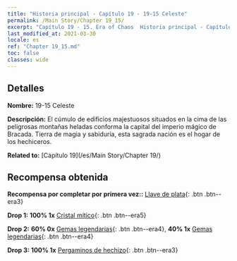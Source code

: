 ```yaml
---
title: "Historia principal - Capítulo 19 - 19-15 Celeste"
permalink: /Main Story/Chapter 19_15/
excerpt: "Capítulo 19 - 15. Era of Chaos  Historia principal - Capítulo 19_15. 19-15 Celeste"
last_modified_at: 2021-03-30
locale: es
ref: "Chapter 19_15.md"
toc: false
classes: wide
---
```


## Detalles

 **Nombre:** 19-15 Celeste

 **Descripción:** El cúmulo de edificios majestuosos situados en la cima de las peligrosas montañas heladas conforma la capital del imperio mágico de Bracada. Tierra de magia y sabiduría, esta sagrada nación es el hogar de los hechiceros.

 **Related to:** [Capítulo 19](/es/Main Story/Chapter 19/)

## Recompensa obtenida

 **Recompensa por completar por primera vez::** [Llave de plata](/es/Items/con_693/){: .btn .btn--era3}

 **Drop 1:** **100% 1x** [Cristal mítico](/es/Items/mat_66/){: .btn .btn--era5}

 **Drop 2:** **60% 0x** [Gemas legendarias](/es/Items/mat_58/){: .btn .btn--era4}, **40% 1x** [Gemas legendarias](/es/Items/mat_58/){: .btn .btn--era4}

 **Drop 3:** **100% 1x** [Pergaminos de hechizo](/es/Items/con_694/){: .btn .btn--era3}

